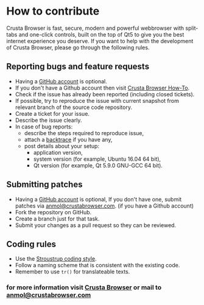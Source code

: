# How to contribute

Crusta Browser is fast, secure, modern and powerful webbrowser with split-tabs and one-click controls, built on the top of Qt5 to give you the best internet experience you deserve.
If you want to help with the development of Crusta Browser, please go through the following rules.

## Reporting bugs and feature requests

- Having a [GitHub account](https://github.com/signup/free) is optional.
- If you don't have a Github account then visit [Crusta Browser How-To](http://crustabrowser.com/howto#report).
- Check if the issue has already been reported (including closed tickets).
- If possible, try to reproduce the issue with current snapshot from relevant branch of the source code repository.
- Create a ticket for your issue.
- Describe the issue clearly.
- In case of bug reports:
  - describe the steps required to reproduce issue,
  - attach a [backtrace](http://en.wikipedia.org/wiki/Stack_trace) if you have any,
  - post details about your setup:
    - application version,
    - system version (for example, Ubuntu 16.04 64 bit),
    - Qt version (for example, Qt 5.9.0 GNU-GCC 64 bit).

## Submitting patches

- Having a [GitHub account](https://github.com/signup/free) is optional, If you don't have one, submit patches via anmol@crustabrowser.com.
  (if you have a Github account)
- Fork the repository on GitHub.
- Create a branch just for that task.
- Submit your changes as a pull request so they can be reviewed.

## Coding rules

- Use the [Stroustrup coding style](https://en.wikipedia.org/wiki/Indent_style#Variant:_Stroustrup).
- Follow a naming scheme that is consistent with the existing code.
- Remember to use `tr()` for translateable texts.

### for more information visit [Crusta Browser](http://crustabrowser.com) or mail to anmol@crustabrowser.com
